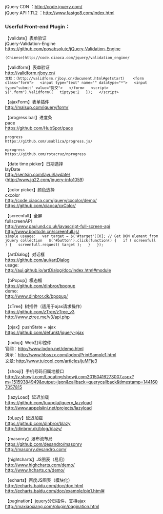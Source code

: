 jQuery CDN ：http://code.jquery.com/  
jQuery API 1.11.2 ：http://www.fastgo8.com/index.html  

### Userful Front-end Plugin：

【validate】表单验证  
	jQuery-Validation-Engine  
	https://github.com/posabsolute/jQuery-Validation-Engine  
	
	(Chinese)http://code.ciaoca.com/jquery/validation_engine/  
	
【validform】表单验证  
	http://validform.rjboy.cn/  
	```
	文档：（http://validform.rjboy.cn/document.html#getstart）  
	<form class="form">  
		<input type="text" name="" datatype="*">  
		<input type="submit" value="提交">  
	</form>  
	<script>  
	$(".form").Validform({  
		tiptype:2  
	});  
	</script>  
	```

【ajaxForm】表单插件  
	http://malsup.com/jquery/form/  
	
	
【progress bar】进度条  
	pace  
	https://github.com/HubSpot/pace  

	progress  
	https://github.com/usablica/progress.js/  

	nprogress  
	https://github.com/rstacruz/nprogress  

【date time picker】日期选择  
	layDate  
	http://sentsin.com/layui/laydate/  
	(http://www.jq22.com/jquery-info1059)  
	
【color picker】颜色选择  
	cxcolor  
	http://code.ciaoca.com/jquery/cxcolor/demo/  
	https://github.com/ciaoca/cxColor/  
	
【screenfull】全屏  
	fullscreenAPI  
	http://www.paulund.co.uk/javascript-full-screen-api  
	http://www.bootcdn.cn/screenfull.js/  
	```
	simple useage:  
		var target = $('#target')[0]; // Get DOM element from jQuery collection  
		$('#button').click(function() {  
		    if ( screenfull ) {  
		        screenfull.request( target );  
		    }  
		});  
	```


【artDialog】对话框  
	https://github.com/aui/artDialog  
	usage:  
		http://aui.github.io/artDialog/doc/index.html#module  

【bPopup】模态框  
	https://github.com/dinbror/bpopup  
	demo:  
		http://www.dinbror.dk/bpopup/  


【zTree】树插件（适用于ajax请求操作）  
	https://github.com/zTree/zTree_v3  
	http://www.ztree.me/v3/api.php  

【pjax】pushState + ajax  
	https://github.com/defunkt/jquery-pjax  

【lodop】Web打印控件  
	官网：http://www.lodop.net/demo.html  
	演示：http://www.hbsszx.com/lodop/PrintSample1.html  
	文章: http://www.tuicool.com/articles/juMFje3  
	
【shouji】手机号码归属地接口  
	http://v.showji.com/Locating/showji.com20150416273007.aspx?m=15159384949&output=json&callback=querycallback&timestamp=1441607057815


【lazyLoad】延迟加载  
	https://github.com/tuupola/jquery_lazyload  
	http://www.appelsiini.net/projects/lazyload  
	
【bLazy】延迟加载  
	https://github.com/dinbror/blazy  
	http://dinbror.dk/blog/blazy/  


【masonry】瀑布流布局  
	https://github.com/desandro/masonry  
	http://masonry.desandro.com/  

【hightcharts】JS图表（易用）  
	http://www.highcharts.com/demo/  
	http://www.hcharts.cn/demo/  
	
【echarts】百度JS图表（模块化）  
	http://echarts.baidu.com/doc/doc.html  
	http://echarts.baidu.com/doc/example/pie1.html#  

【pagination】jquery分页插件，支持ajax  
	http://maxiaoxiang.com/plugin/pagination.html  
